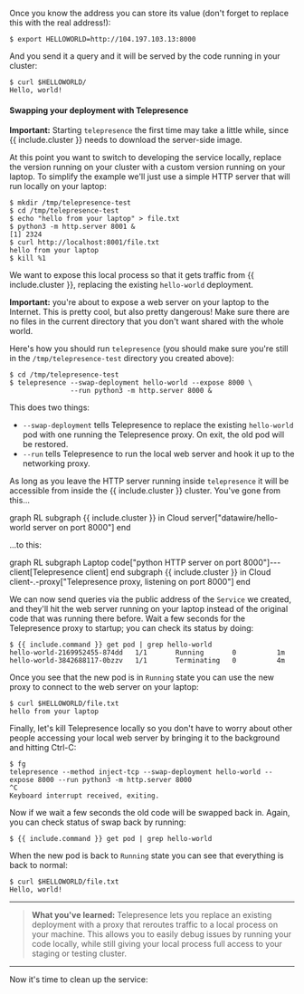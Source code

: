 Once you know the address you can store its value (don't forget to replace this with the real address!):

```console
$ export HELLOWORLD=http://104.197.103.13:8000
```

And you send it a query and it will be served by the code running in your cluster:

```console
$ curl $HELLOWORLD/
Hello, world!
```

#### Swapping your deployment with Telepresence

**Important:** Starting `telepresence` the first time may take a little while, since {{ include.cluster }} needs to download the server-side image.

At this point you want to switch to developing the service locally, replace the version running on your cluster with a custom version running on your laptop.
To simplify the example we'll just use a simple HTTP server that will run locally on your laptop:

```console
$ mkdir /tmp/telepresence-test
$ cd /tmp/telepresence-test
$ echo "hello from your laptop" > file.txt
$ python3 -m http.server 8001 &
[1] 2324
$ curl http://localhost:8001/file.txt
hello from your laptop
$ kill %1
```

We want to expose this local process so that it gets traffic from {{ include.cluster }}, replacing the existing `hello-world` deployment.

**Important:** you're about to expose a web server on your laptop to the Internet.
This is pretty cool, but also pretty dangerous!
Make sure there are no files in the current directory that you don't want shared with the whole world.

Here's how you should run `telepresence` (you should make sure you're still in the `/tmp/telepresence-test` directory you created above):


```console
$ cd /tmp/telepresence-test
$ telepresence --swap-deployment hello-world --expose 8000 \
               --run python3 -m http.server 8000 &
```

This does two things:

* `--swap-deployment` tells Telepresence to replace the existing `hello-world` pod with one running the Telepresence proxy. On exit, the old pod will be restored.
* `--run` tells Telepresence to run the local web server and hook it up to the networking proxy.

As long as you leave the HTTP server running inside `telepresence` it will be accessible from inside the {{ include.cluster }} cluster.
You've gone from this...

<div class="mermaid">
graph RL
  subgraph {{ include.cluster }} in Cloud
    server["datawire/hello-world server on port 8000"]
  end
</div>

...to this:

<div class="mermaid">
graph RL
  subgraph Laptop
    code["python HTTP server on port 8000"]---client[Telepresence client]
  end
  subgraph {{ include.cluster }} in Cloud
    client-.-proxy["Telepresence proxy, listening on port 8000"]
  end
</div>

We can now send queries via the public address of the `Service` we created, and they'll hit the web server running on your laptop instead of the original code that was running there before.
Wait a few seconds for the Telepresence proxy to startup; you can check its status by doing:

```console
$ {{ include.command }} get pod | grep hello-world
hello-world-2169952455-874dd   1/1       Running       0          1m
hello-world-3842688117-0bzzv   1/1       Terminating   0          4m
```

Once you see that the new pod is in `Running` state you can use the new proxy to connect to the web server on your laptop:

```console
$ curl $HELLOWORLD/file.txt
hello from your laptop
```

Finally, let's kill Telepresence locally so you don't have to worry about other people accessing your local web server by bringing it to the background and hitting Ctrl-C:

```console
$ fg
telepresence --method inject-tcp --swap-deployment hello-world --expose 8000 --run python3 -m http.server 8000
^C
Keyboard interrupt received, exiting.
```

Now if we wait a few seconds the old code will be swapped back in.
Again, you can check status of swap back by running:

```console
$ {{ include.command }} get pod | grep hello-world
```

When the new pod is back to `Running` state you can see that everything is back to normal:

```console
$ curl $HELLOWORLD/file.txt
Hello, world!
```

<hr>

> **What you've learned:** Telepresence lets you replace an existing deployment with a proxy that reroutes traffic to a local process on your machine.
> This allows you to easily debug issues by running your code locally, while still giving your local process full access to your staging or testing cluster.

<hr> 

Now it's time to clean up the service:
